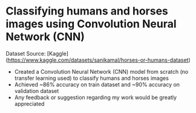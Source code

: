 # Classifying humans and horses images using Convolution Neural Network (CNN)
Dataset Source: [Kaggle] (https://www.kaggle.com/datasets/sanikamal/horses-or-humans-dataset)
* Created a Convolution Neural Network (CNN) model from scratch (no transfer learning used) to classify humans and horses images
* Achieved ~86% accuracy on train dataset and ~90% accuracy on validation dataset
* Any feedback or suggestion regarding my work would be greatly appreciated
